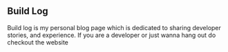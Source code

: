 ## Build Log

Build log is my personal blog page which is dedicated to sharing developer stories, and experience. If you are a developer or just wanna hang out do checkout the website
